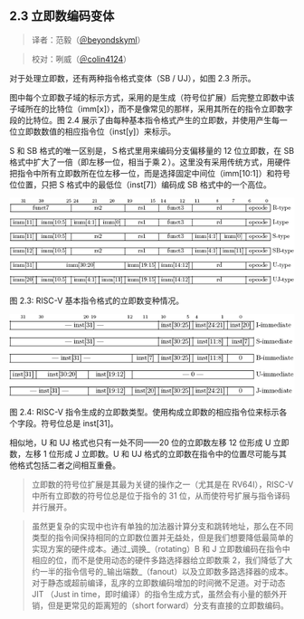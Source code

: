 ## 2.3 立即数编码变体 ##

> 译者：范毅（[＠beyondskyml](https://github.com/beyondskyml)）

> 校对：咧威（[＠colin4124](https://github.com/colin4124)）

对于处理立即数，还有两种指令格式变体（SB / UJ），如图 2.3 所示。

图中每个立即数子域的标示方式，采用的是生成（符号位扩展）后完整立即数中该子域所在的比特位（imm[x]），而不是像常见的那样，采用其所在的指令立即数字段的比特位。图 2.4 展示了由每种基本指令格式产生的立即数，并使用产生每一位立即数数值的相应指令位（inst[y]）来标示。

S 和 SB 格式的唯一区别是，Ｓ格式里用来编码分支偏移量的 12 位立即数，在 SB 格式中扩大了一倍（即左移一位，相当于乘２）。这里没有采用传统方式，用硬件把指令中所有立即数所在位左移一位，而是选择固定中间位（imm[10:1]）和符号位位置，只把 S 格式中的最低位（inst[7]）编码成 SB 格式中的一个高位。

![2.3](img/2-3.png)

图 2.3: RISC-V 基本指令格式的立即数变种情况。

![2.4](img/2-4.png)

图 2.4: RISC-V 指令生成的立即数类型。使用构成立即数的相应指令位来标示各个字段。符号位总是 inst[31]。

相似地，U 和 UJ 格式也只有一处不同——20 位的立即数左移 12 位形成 U 立即数，左移 1 位形成 J 立即数。U 和 UJ 格式的立即数在指令中的位置尽可能与其他格式包括二者之间相互重叠。

> 立即数的符号位扩展是其最为关键的操作之一（尤其是在 RV64I），RISC-V 中所有立即数的符号位总是位于指令的 31 位，从而使符号扩展与指令译码并行展开。

> 虽然更复杂的实现中也许有单独的加法器计算分支和跳转地址，那么在不同类型的指令间保持相同的立即数位置并无益处，但是我们想要降低最简单的实现方案的硬件成本。通过_调换_（rotating）B 和 J 立即数编码在指令中相应的位，而不是使用动态的硬件多路选择器给立即数乘 2，我们降低了大约一半的指令信号的_输出端数_（fanout）以及立即数多路选择器的成本。对于静态或超前编译，乱序的立即数编码增加的时间微不足道。对于动态 JIT （Just in time，即时编译）的指令生成方式，虽然会有小量的额外开销，但是更常见的距离短的（short forward）分支有直接的立即数编码。
